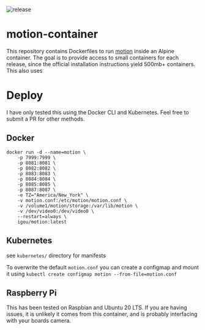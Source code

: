 ![release](https://github.com/David-Igou/motion-container/workflows/release/badge.svg)

# motion-container

This repository contains Dockerfiles to run [motion](https://motion-project.github.io/) inside an Alpine container. The goal is to provide access to small containers for each release, since the official installation instructions yield 500mb+ containers. This also uses

# Deploy

I have only tested this using the Docker CLI and Kubernetes. Feel free to submit a PR for other methods.

## Docker

```
docker run -d --name=motion \
    -p 7999:7999 \
    -p 8081:8081 \
    -p 8082:8082 \
    -p 8083:8083 \
    -p 8084:8084 \
    -p 8085:8085 \
    -p 8087:8087 \
    -e TZ="America/New_York" \
    -v motion.conf:/etc/motion/motion.conf \
    -v /volume1/motion/storage:/var/lib/motion \
    -v /dev/video0:/dev/video0 \
    --restart=always \
    igou/motion:latest
```

## Kubernetes

see `kubernetes/` directory for manifests

To overwrite the default `motion.conf` you can create a configmap and mount it using `kubectl create configmap motion --from-file=motion.conf`

## Raspberry Pi

This has been tested on Raspbian and Ubuntu 20 LTS. If you are having issues, it is unlikely it comes from this container, and is probably interfacing with your boards camera.
